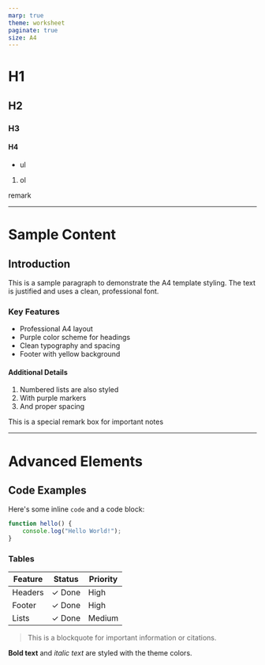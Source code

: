 ```yaml
---
marp: true
theme: worksheet
paginate: true
size: A4
---
```


<!-- Slide 1 -->
# H1

## H2

### H3

#### H4

- ul
1. ol

<div class="remark">remark</div>

---

<!-- Slide 2 -->
# Sample Content

## Introduction

This is a sample paragraph to demonstrate the A4 template styling. The text is justified and uses a clean, professional font.

### Key Features

- Professional A4 layout
- Purple color scheme for headings
- Clean typography and spacing
- Footer with yellow background

#### Additional Details

1. Numbered lists are also styled
2. With purple markers
3. And proper spacing

<div class="remark">This is a special remark box for important notes</div>

---

<!-- Slide 3 -->
# Advanced Elements

## Code Examples

Here's some inline `code` and a code block:

```javascript
function hello() {
    console.log("Hello World!");
}
```

### Tables

| Feature | Status | Priority |
|---------|--------|----------|
| Headers | ✓ Done | High |
| Footer | ✓ Done | High |
| Lists | ✓ Done | Medium |

> This is a blockquote for important information or citations.

**Bold text** and *italic text* are styled with the theme colors.

